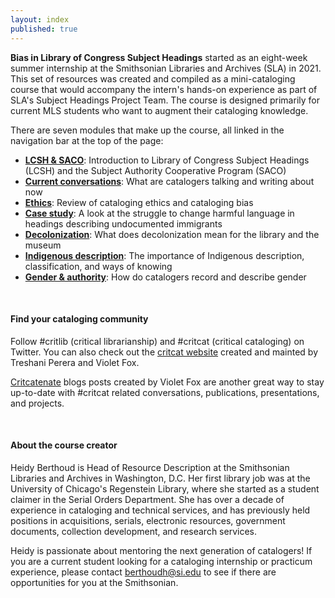 ```yaml
---
layout: index
published: true
---
```


**Bias in Library of Congress Subject Headings** started as an eight-week summer internship at the Smithsonian Libraries and Archives (SLA) in 2021. This set of resources was created and compiled as a mini-cataloging course that would accompany the intern's hands-on experience as part of SLA's Subject Headings Project Team. The course is designed primarily for current MLS students who want to augment their cataloging knowledge.   

There are seven modules that make up the course, all linked in the navigation bar at the top of the page:
* **[LCSH & SACO](/modules/lcsh%20&%20saco/overview/)**: Introduction to Library of Congress Subject Headings (LCSH) and the Subject Authority Cooperative Program (SACO)
* **[Current conversations](/modules/current%20conversations/overview/)**: What are catalogers talking and writing about now
* **[Ethics](/modules/ethics/overview/)**: Review of cataloging ethics and cataloging bias
* **[Case study](modules/case%20study/overview/)**: A look at the struggle to change harmful language in headings describing undocumented immigrants
* **[Decolonization](modules/decolonization/overview/)**: What does decolonization mean for the library and the museum
* **[Indigenous description](modules/indigenous%20description/overview/)**: The importance of Indigenous description, classification, and ways of knowing
* **[Gender & authority](modules/gender%20&%20authority/overview/)**: How do catalogers record and describe gender

<br> 

#### Find your cataloging community
Follow #critlib (critical librarianship) and #critcat (critical cataloging) on Twitter. You can also check out the [critcat website](http://critlib.org/critcat/) created and mainted by Treshani Perera and Violet Fox.

[Critcatenate](https://cataloginglab.org/category/critcatenate/) blogs posts created by Violet Fox are another great way to stay up-to-date with #critcat related conversations, publications, presentations, and projects.

<br> 

#### About the course creator

Heidy Berthoud is Head of Resource Description at the Smithsonian Libraries and Archives in Washington, D.C. Her first library job was at the University of Chicago's Regenstein Library, where she started as a student claimer in the Serial Orders Department. She has over a decade of experience in cataloging and technical services, and has previously held positions in acquisitions, serials, electronic resources, government documents, collection development, and research services. 

Heidy is passionate about mentoring the next generation of catalogers! If you are a current student looking for a cataloging internship or practicum experience, please contact <berthoudh@si.edu> to see if there are opportunities for you at the Smithsonian.

